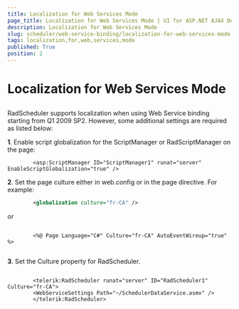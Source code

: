 ```yaml
---
title: Localization for Web Services Mode
page_title: Localization for Web Services Mode | UI for ASP.NET AJAX Documentation
description: Localization for Web Services Mode
slug: scheduler/web-service-binding/localization-for-web-services-mode
tags: localization,for,web,services,mode
published: True
position: 2
---
```


# Localization for Web Services Mode



## 



RadScheduler supports localization when using Web Service
binding starting from Q1 2009 SP2. However, some additional settings
are required as listed below:



__1__. Enable script globalization for the ScriptManager or
RadScriptManager on the page:

````ASPNET
	    <asp:ScriptManager ID="ScriptManager1" runat="server" EnableScriptGlobalization="true" />
````



__2__. Set the page culture either in web.config or in the page
directive. For example:

````XML
	    <globalization culture="fr-CA" />
````



or

````ASPNET
	
	    <%@ Page Language="C#" Culture="fr-CA" AutoEventWireup="true" %>
	
````



__3__. Set the Culture property for
RadScheduler.

````ASPNET
	  
	    <telerik:RadScheduler runat="server" ID="RadScheduler1" Culture="fr-CA">
	    <WebServiceSettings Path="~/SchedulerDataService.asmx" />
	    </telerik:RadScheduler>  
	
````


